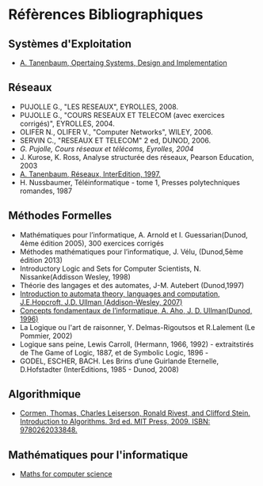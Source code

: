 # Réfèrences Bibliographiques

## Systèmes d'Exploitation

- [A. Tanenbaum, Opertaing Systems, Design and Implementation](https://www.cs.vu.nl/~ast/book_covers/OSDI-1-eng.jpg)

## Réseaux

- PUJOLLE G., "LES RESEAUX", EYROLLES, 2008.
- PUJOLLE G., "COURS RESEAUX ET TELECOM (avec exercices corrigés)",  EYROLLES, 2004.
- OLIFER N., OLIFER V., "Computer Networks", WILEY, 2006.
- SERVIN C., "RESEAUX ET TELECOM" 2 ed, DUNOD, 2006.
- *G. Pujolle, Cours réseaux et télécoms, Eyrolles, 2004*
- J. Kurose, K. Ross, Analyse structurée des réseaux, Pearson Education, 2003
- [A. Tanenbaum, Réseaux, InterEdition, 1997.](https://www.cs.vu.nl/~ast/book_covers/CN-4-french.jpg)
- H. Nussbaumer, Téléinformatique - tome 1, Presses polytechniques romandes, 1987

## Méthodes Formelles

- Mathématiques pour l’informatique, A. Arnold et I. Guessarian(Dunod, 4ème édition 2005), 300 exercices corrigés
- Méthodes mathématiques pour l’informatique, J. Vélu, (Dunod,5ème édition 2013)
- Introductory Logic and Sets for Computer Scientists, N. Nissanke(Addisson Wesley, 1998)
- Théorie des langages et des automates, J-M. Autebert (Dunod,1997)
- [Introduction to automata theory, languages and computation, J.E.Hopcroft, J.D. Ullman (Addison-Wesley, 2007)](http://infolab.stanford.edu/~ullman/ialc.html)
- [Concepts fondamentaux de l’informatique, A. Aho, J. D. Ullman(Dunod, 1996)](http://infolab.stanford.edu/~ullman/focs.html)
- La Logique ou l'art de raisonner, Y. Delmas-Rigoutsos et R.Lalement (Le Pommier, 2002)
- Logique sans peine, Lewis Carroll, (Hermann, 1966, 1992) - extraitstirés de The Game of Logic, 1887, et de Symbolic Logic, 1896 -
- GODEL, ESCHER, BACH. Les Brins d’une Guirlande Eternelle, D.Hofstadter (InterEditions, 1985 - Dunod, 2008)

## Algorithmique

- [Cormen, Thomas, Charles Leiserson, Ronald Rivest, and Clifford Stein. Introduction to Algorithms. 3rd ed. MIT Press, 2009. ISBN: 9780262033848.](https://mitpress.mit.edu/books/introduction-algorithms-third-edition)

## Mathématiques pour l'informatique

- [Maths for computer science](https://www.amazon.fr/Mathematics-Computer-Science-Eric-Lehman/dp/9888407066)
